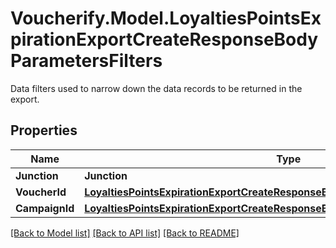 # Voucherify.Model.LoyaltiesPointsExpirationExportCreateResponseBodyParametersFilters
Data filters used to narrow down the data records to be returned in the export.

## Properties

Name | Type | Description | Notes
------------ | ------------- | ------------- | -------------
**Junction** | **Junction** |  | [optional] 
**VoucherId** | [**LoyaltiesPointsExpirationExportCreateResponseBodyParametersFiltersVoucherId**](LoyaltiesPointsExpirationExportCreateResponseBodyParametersFiltersVoucherId.md) |  | [optional] 
**CampaignId** | [**LoyaltiesPointsExpirationExportCreateResponseBodyParametersFiltersCampaignId**](LoyaltiesPointsExpirationExportCreateResponseBodyParametersFiltersCampaignId.md) |  | [optional] 

[[Back to Model list]](../README.md#documentation-for-models) [[Back to API list]](../README.md#documentation-for-api-endpoints) [[Back to README]](../README.md)

